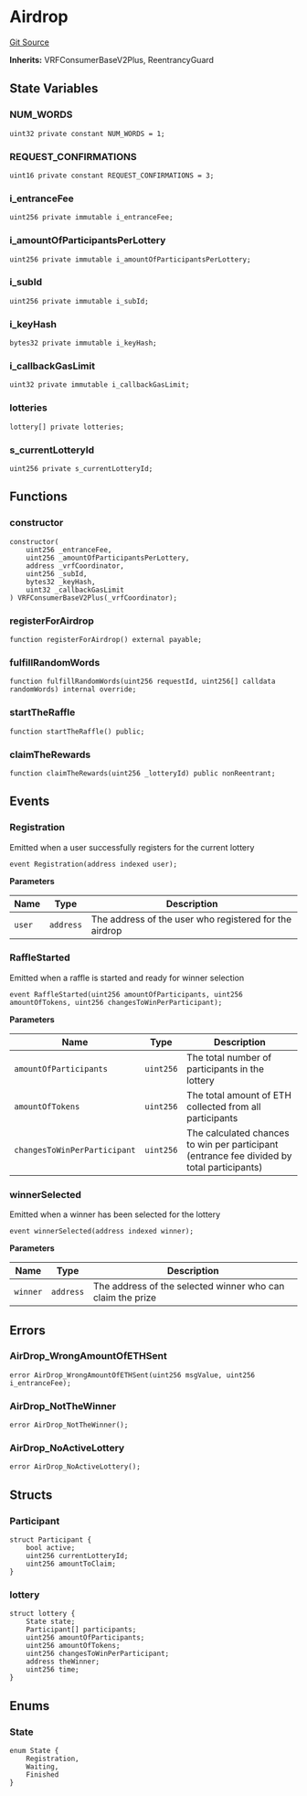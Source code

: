 # Airdrop
[Git Source](https://github.com/DappScout/LotteryProtocol/blob/b4697cfda28ed746a28f8b2c69072e8d5eeccfcc/src/AirdropContract.sol)

**Inherits:**
VRFConsumerBaseV2Plus, ReentrancyGuard


## State Variables
### NUM_WORDS

```solidity
uint32 private constant NUM_WORDS = 1;
```


### REQUEST_CONFIRMATIONS

```solidity
uint16 private constant REQUEST_CONFIRMATIONS = 3;
```


### i_entranceFee

```solidity
uint256 private immutable i_entranceFee;
```


### i_amountOfParticipantsPerLottery

```solidity
uint256 private immutable i_amountOfParticipantsPerLottery;
```


### i_subId

```solidity
uint256 private immutable i_subId;
```


### i_keyHash

```solidity
bytes32 private immutable i_keyHash;
```


### i_callbackGasLimit

```solidity
uint32 private immutable i_callbackGasLimit;
```


### lotteries

```solidity
lottery[] private lotteries;
```


### s_currentLotteryId

```solidity
uint256 private s_currentLotteryId;
```


## Functions
### constructor


```solidity
constructor(
    uint256 _entranceFee,
    uint256 _amountOfParticipantsPerLottery,
    address _vrfCoordinator,
    uint256 _subId,
    bytes32 _keyHash,
    uint32 _callbackGasLimit
) VRFConsumerBaseV2Plus(_vrfCoordinator);
```

### registerForAirdrop


```solidity
function registerForAirdrop() external payable;
```

### fulfillRandomWords


```solidity
function fulfillRandomWords(uint256 requestId, uint256[] calldata randomWords) internal override;
```

### startTheRaffle


```solidity
function startTheRaffle() public;
```

### claimTheRewards


```solidity
function claimTheRewards(uint256 _lotteryId) public nonReentrant;
```

## Events
### Registration
Emitted when a user successfully registers for the current lottery


```solidity
event Registration(address indexed user);
```

**Parameters**

|Name|Type|Description|
|----|----|-----------|
|`user`|`address`|The address of the user who registered for the airdrop|

### RaffleStarted
Emitted when a raffle is started and ready for winner selection


```solidity
event RaffleStarted(uint256 amountOfParticipants, uint256 amountOfTokens, uint256 changesToWinPerParticipant);
```

**Parameters**

|Name|Type|Description|
|----|----|-----------|
|`amountOfParticipants`|`uint256`|The total number of participants in the lottery|
|`amountOfTokens`|`uint256`|The total amount of ETH collected from all participants|
|`changesToWinPerParticipant`|`uint256`|The calculated chances to win per participant (entrance fee divided by total participants)|

### winnerSelected
Emitted when a winner has been selected for the lottery


```solidity
event winnerSelected(address indexed winner);
```

**Parameters**

|Name|Type|Description|
|----|----|-----------|
|`winner`|`address`|The address of the selected winner who can claim the prize|

## Errors
### AirDrop_WrongAmountOfETHSent

```solidity
error AirDrop_WrongAmountOfETHSent(uint256 msgValue, uint256 i_entranceFee);
```

### AirDrop_NotTheWinner

```solidity
error AirDrop_NotTheWinner();
```

### AirDrop_NoActiveLottery

```solidity
error AirDrop_NoActiveLottery();
```

## Structs
### Participant

```solidity
struct Participant {
    bool active;
    uint256 currentLotteryId;
    uint256 amountToClaim;
}
```

### lottery

```solidity
struct lottery {
    State state;
    Participant[] participants;
    uint256 amountOfParticipants;
    uint256 amountOfTokens;
    uint256 changesToWinPerParticipant;
    address theWinner;
    uint256 time;
}
```

## Enums
### State

```solidity
enum State {
    Registration,
    Waiting,
    Finished
}
```

